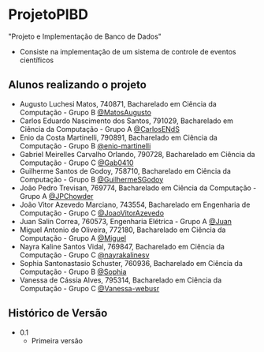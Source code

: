 # ProjetoPIBD
"Projeto e Implementação de Banco de Dados" 
- Consiste na implementação de um sistema de controle de eventos científicos

## Alunos realizando o projeto

- Augusto Luchesi Matos, 740871, Bacharelado em Ciência da Computação - Grupo B
[@MatosAugusto](https://github.com/MatosAugusto)
- Carlos Eduardo Nascimento dos Santos, 791029, Bacharelado em Ciência da Computação - Grupo A
[@CarlosENdS](https://github.com/CarlosENdS)
- Enio da Costa Martinelli, 790891, Bacharelado em Ciência da Computação - Grupo B
[@enio-martinelli](https://github.com/enio-martinelli)
- Gabriel Meirelles Carvalho Orlando, 790728, Bacharelado em Ciência da Computação - Grupo C
[@Gab0410](https://github.com/Gab0410)
- Guilherme Santos de Godoy, 758710, Bacharelado em Ciência da Computação - Grupo B 
[@GuilhermeSGodoy](https://github.com/GuilhermeSGodoy)
- João Pedro Trevisan, 769774, Bacharelado em Ciência da Computação - Grupo A
[@JPChowder](https://github.com/JPChowder)
- João Vitor Azevedo Marciano, 743554, Bacharelado em Engenharia de Computação - Grupo C
[@JoaoVitorAzevedo](https://github.com/JoaoVitorAzevedo)
- Juan Salin Correa, 760573, Engenharia Elétrica - Grupo A
[@Juan](https://github.com/)
- Miguel Antonio de Oliveira, 772180, Bacharelado em Ciência da Computação - Grupo A
[@Miguel](https://github.com/)
- Nayra Kaline Santos Vidal, 769847, Bacharelado em Ciência da Computação - Grupo C
[@nayrakalinesv](https://github.com/nayrakalinesv)
- Sophia Santonastasio Schuster, 760936, Bacharelado em Ciência da Computação - Grupo B
[@Sophia](https://github.com/)
- Vanessa de Cássia Alves, 795314, Bacharelado em Ciência da Computação - Grupo C
[@Vanessa-webusr](https://github.com/Vanessa-webusr)

## Histórico de Versão

* 0.1
    * Primeira versão
